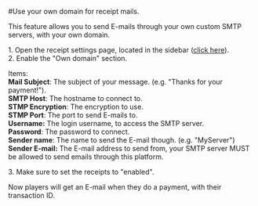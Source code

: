 #Use your own domain for receipt mails.

This feature allows you to send E-mails through your own custom SMTP servers, with your own domain.

1\. Open the receipt settings page, located in the sidebar ([click here](https://dash.craftingstore.net/admin/settings/receipt)).   
2\. Enable the "Own domain" section.   
  
Items:  
**Mail Subject**: The subject of your message. (e.g. "Thanks for your payment!").  
**SMTP Host**: The hostname to connect to.   
**STMP Encryption**: The encryption to use.   
**STMP Port**: The port to send E-mails to.   
**Username:** The login username, to access the SMTP server.  
**Password**: The password to connect.  
**Sender name**: The name to send the E-mail though. (e.g. "MyServer")  
**Sender E-mail:** The E-mail address to send from, your SMTP server MUST be allowed to send emails through this platform.

3\. Make sure to set the receipts to "enabled".   
  
Now players will get an E-mail when they do a payment, with their transaction ID.